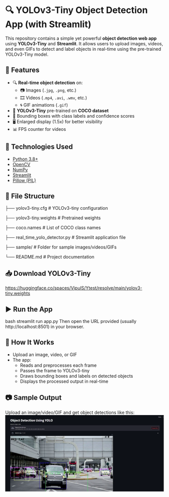# 🔍 YOLOv3-Tiny Object Detection App (with Streamlit)

This repository contains a simple yet powerful **object detection web app** using **YOLOv3-Tiny** and **Streamlit**. It allows users to upload images, videos, and even GIFs to detect and label objects in real-time using the pre-trained YOLOv3-Tiny model.


## 🚀 Features

- 🔍 **Real-time object detection** on:
  - 📷 Images (`.jpg`, `.png`, etc.)
  - 🎞 Videos (`.mp4`, `.avi`, `.wmv`, etc.)
  - 🌀 GIF animations (`.gif`)
- 🧠 **YOLOv3-Tiny** pre-trained on **COCO dataset**
- 💬 Bounding boxes with class labels and confidence scores
- 🖥 Enlarged display (1.5x) for better visibility
- 📊 FPS counter for videos


## 🧰 Technologies Used

- [Python 3.8+](https://www.python.org/)
- [OpenCV](https://opencv.org/)
- [NumPy](https://numpy.org/)
- [Streamlit](https://streamlit.io/)
- [Pillow (PIL)](https://python-pillow.org/)


## 📁 File Structure

 ├── yolov3-tiny.cfg # YOLOv3-tiny configuration
 
 ├── yolov3-tiny.weights # Pretrained weights
 
 ├── coco.names # List of COCO class names
 
 ├── real_time_yolo_detector.py # Streamlit application file
 
 ├── sample/ # Folder for sample images/videos/GIFs
 
 └── README.md # Project documentation

 
## 📥 Download YOLOv3-Tiny

https://huggingface.co/spaces/VipulS/Ytest/resolve/main/yolov3-tiny.weights


## ▶️ Run the App
 bash
 streamlit run app.py 
 Then open the URL provided (usually http://localhost:8501) in your browser.


## 📸 How It Works
 - Upload an image, video, or GIF
 - The app:
   - Reads and preprocesses each frame
   - Passes the frame to YOLOv3-tiny
   - Draws bounding boxes and labels on detected objects
   - Displays the processed output in real-time


## 📷 Sample Output
Upload an image/video/GIF and get object detections like this:
![alt text](output.png)

